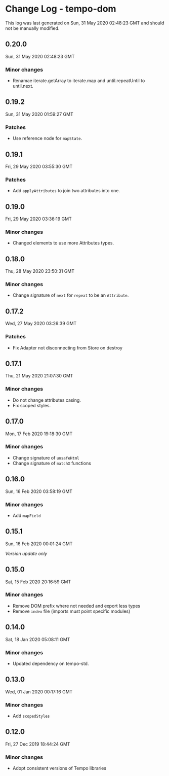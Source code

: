 # Change Log - tempo-dom

This log was last generated on Sun, 31 May 2020 02:48:23 GMT and should not be manually modified.

## 0.20.0
Sun, 31 May 2020 02:48:23 GMT

### Minor changes

- Renamae iterate.getArray to iterate.map and until.repeatUntil to until.next.

## 0.19.2
Sun, 31 May 2020 01:59:27 GMT

### Patches

- Use reference node for `mapState`.

## 0.19.1
Fri, 29 May 2020 03:55:30 GMT

### Patches

- Add `applyAttributes` to join two attributes into one.

## 0.19.0
Fri, 29 May 2020 03:36:19 GMT

### Minor changes

- Changed elements to use more Attributes types.

## 0.18.0
Thu, 28 May 2020 23:50:31 GMT

### Minor changes

- Change signature of `next` for `repeat` to be an `Attribute`.

## 0.17.2
Wed, 27 May 2020 03:26:39 GMT

### Patches

- Fix Adapter not disconnecting from Store on destroy

## 0.17.1
Thu, 21 May 2020 21:07:30 GMT

### Minor changes

- Do not change attributes casing.
- Fix scoped styles.

## 0.17.0
Mon, 17 Feb 2020 19:18:30 GMT

### Minor changes

- Change signature of `unsafeHtml`
- Change signature of `matchX` functions

## 0.16.0
Sun, 16 Feb 2020 03:58:19 GMT

### Minor changes

- Add `mapField`

## 0.15.1
Sun, 16 Feb 2020 00:01:24 GMT

*Version update only*

## 0.15.0
Sat, 15 Feb 2020 20:16:59 GMT

### Minor changes

- Remove DOM prefix where not needed and export less types
- Remove `index` file (imports must point specific modules)

## 0.14.0
Sat, 18 Jan 2020 05:08:11 GMT

### Minor changes

- Updated dependency on tempo-std.

## 0.13.0
Wed, 01 Jan 2020 00:17:16 GMT

### Minor changes

- Add `scopedStyles`

## 0.12.0
Fri, 27 Dec 2019 18:44:24 GMT

### Minor changes

- Adopt consistent versions of Tempo libraries

